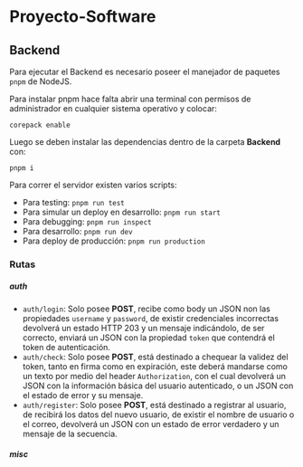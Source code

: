 # Proyecto-Software

## Backend
Para ejecutar el Backend es necesario poseer el manejador de paquetes `pnpm` de NodeJS.

Para instalar pnpm hace falta abrir una terminal con permisos de administrador en cualquier sistema operativo y colocar:
```
corepack enable
```
Luego se deben instalar las dependencias dentro de la carpeta **Backend** con:
```
pnpm i
```
Para correr el servidor existen varios scripts:
- Para testing: `pnpm run test`
- Para simular un deploy en desarrollo: `pnpm run start`
- Para debugging: `pnpm run inspect`
- Para desarrollo: `pnpm run dev`
- Para deploy de producción: `pnpm run production`

### Rutas
##### auth
* `auth/login`: Solo posee **POST**, recibe como body un JSON non las propiedades `username` y `password`, de existir credenciales incorrectas devolverá un estado HTTP 203 y un mensaje indicándolo, de ser correcto, enviará un JSON con la propiedad `token` que contendrá el token de autenticación.
* `auth/check`: Solo posee **POST**, está destinado a chequear la validez del token, tanto en firma como en expiración, este deberá mandarse como un texto por medio del header `Authorization`, con el cual devolverá un JSON con la información básica del usuario autenticado, o un JSON con el estado de error y su mensaje.
* `auth/register`: Solo posee **POST**, está destinado a registrar al usuario, de recibirá los datos del nuevo usuario, de existir el nombre de usuario o el correo, devolverá un JSON con un estado de error verdadero y un mensaje de la secuencia.
##### misc
